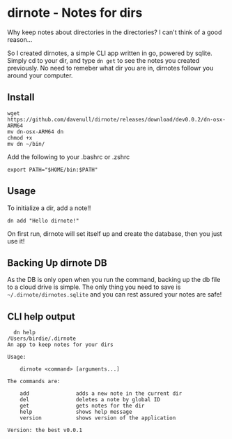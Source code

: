 # dirnote - Notes for dirs

  Why keep notes about directories in the directories? I can't think of a good reason...

  So I created dirnotes, a simple CLI app written in go, powered by sqlite. Simply cd to your dir, and type `dn get` to see the notes you created previously. No need to remeber what dir you are in, dirnotes followr you around your computer.

## Install
```
wget https://github.com/davenull/dirnote/releases/download/dev0.0.2/dn-osx-ARM64
mv dn-osx-ARM64 dn
chmod +x
mv dn ~/bin/
```
Add the following to your .bashrc or .zshrc

```
export PATH="$HOME/bin:$PATH"
```

## Usage
To initialize a dir, add a note!!
```
dn add "Hello dirnote!"
```
On first run, dirnote will set itself up and create the database, then you just use it!

## Backing Up dirnote DB

As the DB is only open when you run the command, backing up the db file to a cloud drive is simple.
The only thing you need to save is `~/.dirnote/dirnotes.sqlite` and you can rest assured your notes are safe!



## CLI help output

```
  dn help
/Users/birdie/.dirnote
An app to keep notes for your dirs

Usage:

    dirnote <command> [arguments...]

The commands are:

    add               adds a new note in the current dir
    del               deletes a note by global ID
    get               gets notes for the dir
    help              shows help message
    version           shows version of the application

Version: the best v0.0.1
```